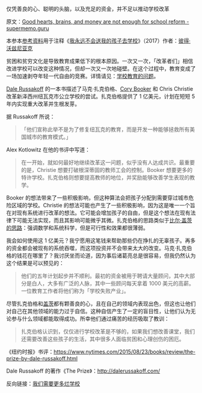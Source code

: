 仅凭善良的心、聪明的头脑，以及充足的资金，并不足以推动学校改革

原文：[Good hearts, brains, and money are not enough for school reform - supermemo.guru](https://supermemo.guru/wiki/Good_hearts,_brains,_and_money_are_not_enough_for_school_reform)

本参本[参考资料](https://supermemo.guru/wiki/References)用于注释《[我永远不会送我的孩子去学校](https://supermemo.guru/wiki/Problem_of_Schooling)》（2017）作者：[彼得·沃兹尼亚克](https://supermemo.guru/wiki/Piotr_Wozniak)

贫困和贫穷文化是导致教育成果低下的根本原因。一次又一次，「改革者们」相信改进学校可以改变这种情况，但却一次又一次地碰壁。在这个过程中，教育变成了一场加速剥夺年轻一代自由的竞赛。详情请见：[学校教育的问题](https://supermemo.guru/wiki/Problem_of_schooling)。

[Dale Russakoff](http://dalerussakoff.com/) 的一本书描述了马克·扎克伯格、[Cory Booker](https://en.wikipedia.org/wiki/Cory_Booker) 和 Chris Christie 改革新泽西州纽瓦克市公立学校的尝试。扎克伯格提供了 1 亿美元，计划在短短 5 年内实现重大改革并生根发芽。

据 Russakoff 所说：

> 「他们宣称此举不是为了修复纽瓦克的教育，而是开发一种能够拯救所有美国城市的教育模式。」

Alex Kotlowitz 在他的书评中写道：

> 在一开始，就如何最好地继续改革这一问题，似乎没有人达成共识。最重要的是，Christie 想要打破根深蒂固的教师工会的控制。Booker 想要更多的特许学校。扎克伯格则想要提高教师的地位，并奖励能够改善学生表现的教学。

Booker 的想法带来了一些积极影响，但这种算法会把孩子分配到需要穿过城市危险区域的学校。Christie 的想法可能也产生了一些积极影响，因为这是唯一一个旨在对现有系统进行改革的想法。它可能会增加孩子的自由，但是这个想法在现有法律下可能无法实现，而且其影响可能微乎其微。扎克伯格的思路类似于[比尔·盖茨的思路](https://supermemo.guru/wiki/Bill_Gates_is_wrong_about_education)：强调数学和系统科学，但是可行性和效果都很薄弱。

我会如何使用这 1 亿美元？我宁愿用这笔钱来帮助那些仍在挣扎的无辜孩子。再多的资金都会被现有的系统吞噬，而这项投资并不会带来太大的改变。马克·扎克伯格的钱花在哪里了？我讨厌坐而论道，因为事后诸葛亮总是很容易，但我仍然认为这个结果是可以预见的：

> 他们的五年计划起步并不顺利。最初的资金被用于聘请大量顾问，其中大部分是白人，大多有广泛的人脉，其中一些顾问每天拿着 1000 美元的高薪。一位教育工作者将他们称为「学校失败产业」。 

尽管扎克伯格和[盖茨](https://supermemo.guru/wiki/Bill_Gates_is_wrong_about_education)都有颗善良的心，且在自己的领域内表现出色，但这也让他们对自己在其他领域的能力过于自信。这种自信产生了一定的盲目性，让他们认为无论参与什么领域都能取得成功。所幸他们通过痛苦的经历吸取了教训：

> 扎克伯格认识到，仅仅进行学校改革是不够的，如果我们想改善课堂，我们还需要改善这些孩子的生活，其中很多人面临贫困和心理创伤的困厄。

《纽约时报》书评：https://www.nytimes.com/2015/08/23/books/review/the-prize-by-dale-russakoff.html

Dale Russakoff 的著作《The Prize》：http://dalerussakoff.com/

反向链接：[我们需要更多烂学校](https://supermemo.guru/wiki/We_need_more_bad_schools)